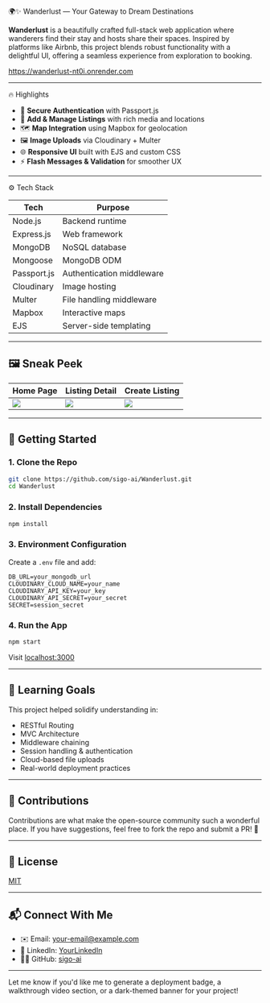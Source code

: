 
🌍✨ Wanderlust — Your Gateway to Dream Destinations

**Wanderlust** is a beautifully crafted full-stack web application where wanderers find their stay and hosts share their spaces. Inspired by platforms like Airbnb, this project blends robust functionality with a delightful UI, offering a seamless experience from exploration to booking.

https://wanderlust-nt0i.onrender.com

---

🔥 Highlights

* 🔐 **Secure Authentication** with Passport.js
* 🏡 **Add & Manage Listings** with rich media and locations
* 🗺️ **Map Integration** using Mapbox for geolocation
* 🖼️ **Image Uploads** via Cloudinary + Multer
* 🌐 **Responsive UI** built with EJS and custom CSS
* ⚡ **Flash Messages & Validation** for smoother UX

---

⚙️ Tech Stack

| Tech        | Purpose                   |
| ----------- | ------------------------- |
| Node.js     | Backend runtime           |
| Express.js  | Web framework             |
| MongoDB     | NoSQL database            |
| Mongoose    | MongoDB ODM               |
| Passport.js | Authentication middleware |
| Cloudinary  | Image hosting             |
| Multer      | File handling middleware  |
| Mapbox      | Interactive maps          |
| EJS         | Server-side templating    |

---

## 🖼️ Sneak Peek

| Home Page                                 | Listing Detail                              | Create Listing                              |
| ----------------------------------------- | ------------------------------------------- | ------------------------------------------- |
| ![](https://your-image-link.com/home.png) | ![](https://your-image-link.com/detail.png) | ![](https://your-image-link.com/create.png) |

---

## 🚀 Getting Started

### 1. Clone the Repo

```bash
git clone https://github.com/sigo-ai/Wanderlust.git
cd Wanderlust
```

### 2. Install Dependencies

```bash
npm install
```

### 3. Environment Configuration

Create a `.env` file and add:

```env
DB_URL=your_mongodb_url
CLOUDINARY_CLOUD_NAME=your_name
CLOUDINARY_API_KEY=your_key
CLOUDINARY_API_SECRET=your_secret
SECRET=session_secret
```

### 4. Run the App

```bash
npm start
```

Visit [localhost:3000](http://localhost:3000)

---

## 🧠 Learning Goals

This project helped solidify understanding in:

* RESTful Routing
* MVC Architecture
* Middleware chaining
* Session handling & authentication
* Cloud-based file uploads
* Real-world deployment practices

---

## 🤝 Contributions

Contributions are what make the open-source community such a wonderful place.
If you have suggestions, feel free to fork the repo and submit a PR! 🙌

---

## 📜 License

[MIT](LICENSE)

---

## 📬 Connect With Me

* ✉️ Email: [your-email@example.com](mailto:your-email@example.com)
* 🔗 LinkedIn: [YourLinkedIn](https://linkedin.com/in/yourprofile)
* 🧑‍💻 GitHub: [sigo-ai](https://github.com/sigo-ai)

---

Let me know if you'd like me to generate a deployment badge, a walkthrough video section, or a dark-themed banner for your project!
